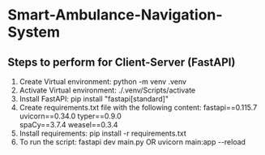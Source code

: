 # Smart-Ambulance-Navigation-System

## Steps to perform for Client-Server (FastAPI)

1. Create Virtual environment:
   python -m venv .venv
2. Activate Virtual environment:
   ./.venv/Scripts/activate
3. Install FastAPI:
   pip install "fastapi[standard]"
4. Create requirements.txt file with the following content:
   fastapi==0.115.7
   uvicorn==0.34.0
   typer==0.9.0  
   spaCy==3.7.4
   weasel==0.3.4
5. Install requirements:
   pip install -r requirements.txt
6. To run the script:
   fastapi dev main.py   OR    uvicorn main:app --reload
